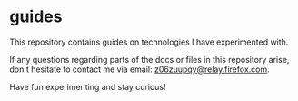 # guides

This repository contains guides on technologies I have experimented with.

If any questions regarding parts of the docs or files in this repository arise, 
don't hesitate to contact me via email: z06zuupqy@relay.firefox.com.

Have fun experimenting and stay curious!
